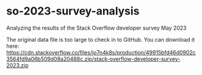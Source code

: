 # so-2023-survey-analysis
Analyzing the results of the Stack Overflow developer survey May 2023

The original data file is too large to check in to GitHub. You can download it here: 
https://cdn.stackoverflow.co/files/jo7n4k8s/production/49915bfd46d0902c3564fd9a06b509d08a20488c.zip/stack-overflow-developer-survey-2023.zip